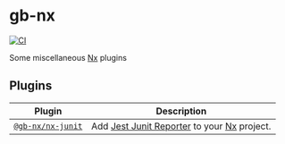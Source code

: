 # gb-nx

[![CI](https://img.shields.io/github/workflow/status/GaryB432/gb-nx/CI)](https://github.com/GaryB432/gb-nx/actions)

Some miscellaneous [Nx](https://nx.dev/) plugins

## Plugins

| Plugin                                   | Description                                                                                                |
| ---------------------------------------- | ---------------------------------------------------------------------------------------------------------- |
| [`@gb-nx/nx-junit`](./packages/nx-junit) | Add [Jest Junit Reporter](https://www.npmjs.com/package/jest-junit) to your [Nx](https://nx.dev/) project. |
